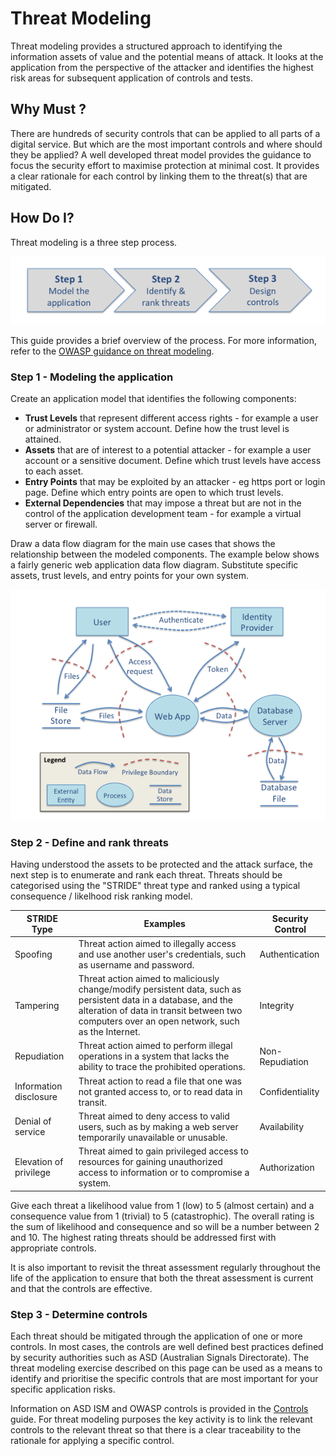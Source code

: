 # Threat Modeling

Threat modeling provides a structured approach to identifying the information assets of value and the potential means of attack.  It looks at the application from the perspective of the attacker and identifies the highest risk areas for subsequent application of controls and tests.  

## Why Must ?

There are hundreds of security controls that can be applied to all parts of a digital service.  But which are the most important controls and where should they be applied? A well developed threat model provides the guidance to focus the security effort to maximise protection at minimal cost.  It provides a clear rationale for each control by linking them to the threat(s) that are mitigated.  

## How Do I?
Threat modeling is a three step process.

![three step process](ThreatModelingSteps.png)

This guide provides a brief overview of the process. For more information, refer to the [OWASP guidance on threat modeling](https://www.owasp.org/index.php/Application_Threat_Modeling).

### Step 1 - Modeling the application

Create an application model that identifies the following components:
* **Trust Levels** that represent different access rights -  for example a user or administrator or system account. Define how the trust level is attained.
* **Assets** that are of interest to a potential attacker - for example a user account or a sensitive document.  Define which trust levels have access to each asset.
* **Entry Points** that may be exploited by an attacker - eg https port or login page.  Define which entry points are open to which trust levels.
* **External Dependencies** that may impose a threat but are not in the control of the application development team - for example a virtual server or firewall.

Draw a data flow diagram for the main use cases that shows the relationship between the modeled components.  The example below shows a fairly generic web application data flow diagram.  Substitute specific assets, trust levels, and entry points for your own system.

![threat model data flow diagram](ThreatModelDFD.png)


### Step 2 - Define and rank threats

Having understood the assets to be protected and the attack surface, the next step is to enumerate and rank each threat.  Threats should be categorised using the "STRIDE" threat type and ranked using a typical consequence / likelhood risk ranking model.

STRIDE Type |	Examples |	Security Control
 --- | --- | ---
Spoofing|	Threat action aimed to illegally access and use another user's credentials, such as username and password.|	Authentication
Tampering	| Threat action aimed to maliciously change/modify persistent data, such as persistent data in a database, and the alteration of data in transit between two computers over an open network, such as the Internet. |	Integrity
Repudiation	| Threat action aimed to perform illegal operations in a system that lacks the ability to trace the prohibited operations. |	Non-Repudiation
Information disclosure |	Threat action to read a file that one was not granted access to, or to read data in transit. |	Confidentiality
Denial of service	| Threat aimed to deny access to valid users, such as by making a web server temporarily unavailable or unusable.	| Availability
Elevation of privilege |	Threat aimed to gain privileged access to resources for gaining unauthorized access to information or to compromise a system.	| Authorization

Give each threat a likelihood value from 1 (low) to 5 (almost certain) and a consequence value from 1 (trivial) to 5 (catastrophic).  The overall rating is the sum of likelihood and consequence and so will be a number between 2 and 10.  The highest rating threats should be addressed first with appropriate controls.   

It is also important to revisit the threat assessment regularly throughout the life of the application to ensure that both the threat assessment is current and that the controls are effective.

### Step 3 - Determine controls

Each threat should be mitigated through the application of one or more controls.   In most cases, the controls are well defined best practices defined by security authorities such as ASD (Australian Signals Directorate). The threat modeling exercise described on this page can be used as a means to identify and prioritise the specific controls that are most important for your specific application risks.

Information on ASD ISM and OWASP controls is provided in the [Controls](controls.md) guide.   For threat modeling purposes the key activity is to link the relevant controls to the relevant threat so that there is a clear traceability to the rationale for applying a specific control.
